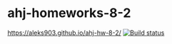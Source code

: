 # ahj-homeworks-8-2
https://aleks903.github.io/ahj-hw-8-2/
[![Build status](https://ci.appveyor.com/api/projects/status/bygea9q4x2vwiwnt?svg=true)](https://ci.appveyor.com/project/aleks903/ahj-hw-8-2)
